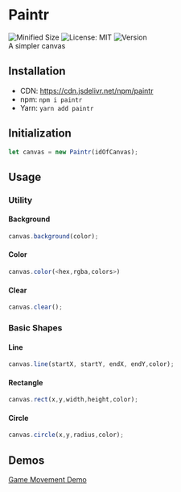# Paintr
![Minified Size](https://img.shields.io/bundlephobia/min/paintr?color=purple) ![License: MIT](https://img.shields.io/npm/l/paintr) ![Version](https://img.shields.io/npm/v/paintr)\
A simpler canvas
## Installation
* CDN: https://cdn.jsdelivr.net/npm/paintr
* npm: `npm i paintr`
* Yarn: `yarn add paintr`
## Initialization
```js
let canvas = new Paintr(idOfCanvas);
```
## Usage

### Utility
#### Background
```js
canvas.background(color);
```
#### Color
```js
canvas.color(<hex,rgba,colors>)
```
#### Clear
```js
canvas.clear();
```

### Basic Shapes
#### Line
```js
canvas.line(startX, startY, endX, endY,color);
```
#### Rectangle
```js
canvas.rect(x,y,width,height,color);
```
#### Circle
```js
canvas.circle(x,y,radius,color);
```
## Demos

[Game Movement Demo](https://vooxal.github.io/Paintr/demos/mvmt.html)
